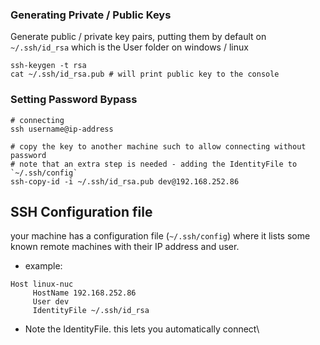
### Generating Private / Public Keys
Generate public / private key pairs, putting them by default on `~/.ssh/id_rsa` which is the User folder on windows / linux

```
ssh-keygen -t rsa 
cat ~/.ssh/id_rsa.pub # will print public key to the console
```

### Setting Password Bypass

```
# connecting 
ssh username@ip-address

# copy the key to another machine such to allow connecting without password
# note that an extra step is needed - adding the IdentityFile to `~/.ssh/config` 
ssh-copy-id -i ~/.ssh/id_rsa.pub dev@192.168.252.86
```

## SSH Configuration file
your machine has a configuration file (`~/.ssh/config`) where it lists some known remote machines with their IP address and user.

- example:
```
Host linux-nuc
     HostName 192.168.252.86
     User dev   
     IdentityFile ~/.ssh/id_rsa
```
- Note the IdentityFile. this lets you automatically connect\

